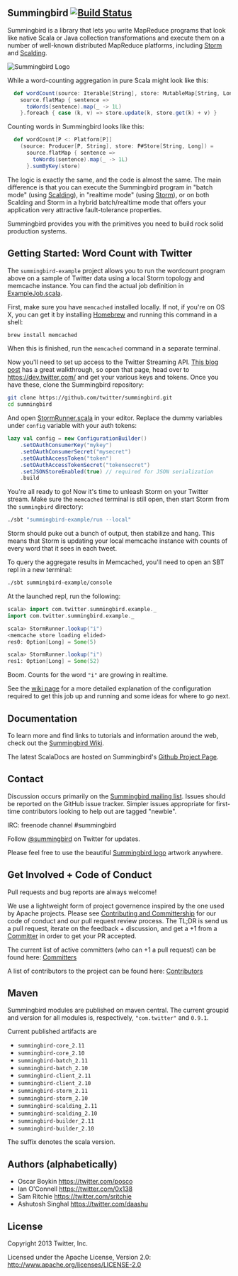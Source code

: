 ## Summingbird [![Build Status](https://secure.travis-ci.org/twitter/summingbird.png)](http://travis-ci.org/twitter/summingbird)

Summingbird is a library that lets you write MapReduce programs that look like native Scala or Java collection transformations and execute them on a number of well-known distributed MapReduce platforms, including [Storm](https://github.com/nathanmarz/storm) and [Scalding](https://github.com/twitter/scalding).

![Summingbird Logo](https://raw.github.com/twitter/summingbird/develop/logo/summingbird_logo.png)

While a word-counting aggregation in pure Scala might look like this:

```scala
  def wordCount(source: Iterable[String], store: MutableMap[String, Long]) =
    source.flatMap { sentence =>
      toWords(sentence).map(_ -> 1L)
    }.foreach { case (k, v) => store.update(k, store.get(k) + v) }
```

Counting words in Summingbird looks like this:

```scala
  def wordCount[P <: Platform[P]]
    (source: Producer[P, String], store: P#Store[String, Long]) =
      source.flatMap { sentence =>
        toWords(sentence).map(_ -> 1L)
      }.sumByKey(store)
```

The logic is exactly the same, and the code is almost the same. The main difference is that you can execute the Summingbird program in "batch mode" (using [Scalding](https://github.com/twitter/scalding)), in "realtime mode" (using [Storm](https://github.com/nathanmarz/storm)), or on both Scalding and Storm in a hybrid batch/realtime mode that offers your application very attractive fault-tolerance properties.

Summingbird provides you with the primitives you need to build rock solid production systems.

## Getting Started: Word Count with Twitter

The `summingbird-example` project allows you to run the wordcount program above on a sample of Twitter data using a local Storm topology and memcache instance. You can find the actual job definition in [ExampleJob.scala](https://github.com/twitter/summingbird/blob/develop/summingbird-example/src/main/scala/com/twitter/summingbird/example/ExampleJob.scala).

First, make sure you have `memcached` installed locally. If not, if you're on OS X, you can get it by installing [Homebrew](http://brew.sh/) and running this command in a shell:

```bash
brew install memcached
```

When this is finished, run the `memcached` command in a separate terminal.

Now you'll need to set up access to the Twitter Streaming API. [This blog post](http://tugdualgrall.blogspot.com/2012/11/couchbase-create-large-dataset-using.html) has a great walkthrough, so open that page, head over to https://dev.twitter.com/ and get your various keys and tokens. Once you have these, clone the Summingbird repository:

```bash
git clone https://github.com/twitter/summingbird.git
cd summingbird
```

And open [StormRunner.scala](https://github.com/twitter/summingbird/blob/develop/summingbird-example/src/main/scala/com/twitter/summingbird/example/StormRunner.scala) in your editor. Replace the dummy variables under `config` variable with your auth tokens:

```scala
lazy val config = new ConfigurationBuilder()
    .setOAuthConsumerKey("mykey")
    .setOAuthConsumerSecret("mysecret")
    .setOAuthAccessToken("token")
    .setOAuthAccessTokenSecret("tokensecret")
    .setJSONStoreEnabled(true) // required for JSON serialization
    .build
```

You're all ready to go! Now it's time to unleash Storm on your Twitter stream. Make sure the `memcached` terminal is still open, then start Storm from the `summingbird` directory:

```bash
./sbt "summingbird-example/run --local"
```

Storm should puke out a bunch of output, then stabilize and hang. This means that Storm is updating your local memcache instance with counts of every word that it sees in each tweet.

To query the aggregate results in Memcached, you'll need to open an SBT repl in a new terminal:

```bash
./sbt summingbird-example/console
```

At the launched repl, run the following:

```scala
scala> import com.twitter.summingbird.example._
import com.twitter.summingbird.example._

scala> StormRunner.lookup("i")
<memcache store loading elided>
res0: Option[Long] = Some(5)

scala> StormRunner.lookup("i")
res1: Option[Long] = Some(52)
```

Boom. Counts for the word `"i"` are growing in realtime.

See the [wiki page](https://github.com/twitter/summingbird/wiki/Getting-started-with-summingbird-example) for a more detailed explanation of the configuration required to get this job up and running and some ideas for where to go next.

## Documentation

To learn more and find links to tutorials and information around the web, check out the [Summingbird Wiki](https://github.com/twitter/summingbird/wiki).

The latest ScalaDocs are hosted on Summingbird's [Github Project Page](http://twitter.github.io/summingbird).

## Contact

Discussion occurs primarily on the [Summingbird mailing list](https://groups.google.com/forum/#!forum/summingbird). Issues should be reported on the GitHub issue tracker. Simpler issues appropriate for first-time contributors looking to help out are tagged "newbie".

IRC: freenode channel #summingbird

Follow [@summingbird](https://twitter.com/summingbird) on Twitter for updates.

Please feel free to use the beautiful [Summingbird logo](https://drive.google.com/folderview?id=0B3i3pDi3yVgNMHV0TXVkTGZteWM&usp=sharing) artwork anywhere.

## Get Involved + Code of Conduct
Pull requests and bug reports are always welcome!

We use a lightweight form of project governence inspired by the one used by Apache projects.
Please see [Contributing and Committership](https://github.com/twitter/analytics-infra-governance#contributing-and-committership) for our code of conduct and our pull request review process.
The TL;DR is send us a pull request, iterate on the feedback + discussion, and get a +1 from a [Committer](COMMITTERS.md) in order to get your PR accepted.

The current list of active committers (who can +1 a pull request) can be found here: [Committers](COMMITTERS.md)

A list of contributors to the project can be found here: [Contributors](https://github.com/twitter/summingbird/graphs/contributors)

## Maven

Summingbird modules are published on maven central. The current groupid and version for all modules is, respectively, `"com.twitter"` and  `0.9.1`.

Current published artifacts are

* `summingbird-core_2.11`
* `summingbird-core_2.10`
* `summingbird-batch_2.11`
* `summingbird-batch_2.10`
* `summingbird-client_2.11`
* `summingbird-client_2.10`
* `summingbird-storm_2.11`
* `summingbird-storm_2.10`
* `summingbird-scalding_2.11`
* `summingbird-scalding_2.10`
* `summingbird-builder_2.11`
* `summingbird-builder_2.10`

The suffix denotes the scala version.

## Authors (alphabetically)

* Oscar Boykin <https://twitter.com/posco>
* Ian O'Connell <https://twitter.com/0x138>
* Sam Ritchie <https://twitter.com/sritchie>
* Ashutosh Singhal <https://twitter.com/daashu>

## License

Copyright 2013 Twitter, Inc.

Licensed under the Apache License, Version 2.0: http://www.apache.org/licenses/LICENSE-2.0
